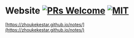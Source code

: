 # Website [![PRs Welcome](https://img.shields.io/badge/PRs-welcome-brightgreen.svg?style=flat-square)](http://makeapullrequest.com) [![MIT](https://img.shields.io/badge/license-MIT-brightgreen.svg?style=flat-square)](./LICENSE)

[https://zhoukekestar.github.io/notes/](https://zhoukekestar.github.io/notes/)

